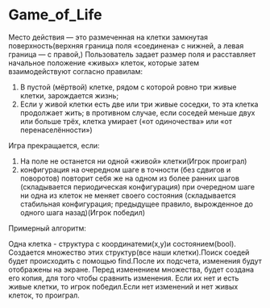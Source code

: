# Game_of_Life
Место действия — это размеченная на клетки замкнутая поверхность(верхняя граница поля «соединена» с нижней, а левая граница — с правой,)
Пользователь задает размер поля и расставляет начальное положение «живых» клеток, которые затем взаимодействуют согласно правилам:
  1) В пустой (мёртвой) клетке, рядом с которой ровно три живые клетки, зарождается жизнь;
  2) Если у живой клетки есть две или три живые соседки, то эта клетка продолжает жить; в противном случае, если соседей меньше двух или больше трёх, клетка умирает («от                одиночества» или «от перенаселённости»)

Игра прекращается, если:
  1) На поле не останется ни одной «живой» клетки(Игрок проиграл)
  2) конфигурация на очередном шаге в точности (без сдвигов и поворотов) повторит себя же на одном из более ранних шагов (складывается периодическая конфигурация)
при очередном шаге ни одна из клеток не меняет своего состояния (складывается стабильная конфигурация; предыдущее правило, вырожденное до одного шага назад)(Игрок победил)

Примерный алгоритм:

  Одна клетка - структура с координатеми(x,y)и состоянием(bool). Создается множество этих структур(все наши клетки).Поиск соедей будет происходить с помощью find.После их подсчета, изменения будут отображены на экране. Перед изменением множества, будет создана его копия, для того чтобы сравнить изменения. Если их нет и есть живые клетки, то игрок победил.Если нет изменений и нет живых клеток, то проиграл.
